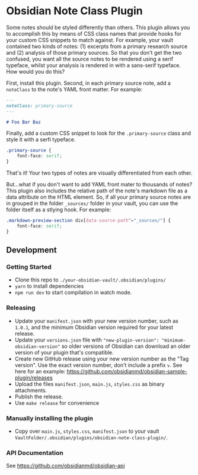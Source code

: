 # Obsidian Note Class Plugin

Some notes should be styled differently than others. This plugin allows you to accomplish this by means of CSS class names that provide hooks for your custom CSS snippets to match against. For example, your vault contained two kinds of notes: (1) excerpts from a primary research source and (2) analysis of those primary sources. So that you don't get the two confused, you want all the source notes to be rendered using a serif typeface, whilst your analysis is rendered in with a sans-serif typeface. How would you do this?

First, install this plugin. Second, in each primary source note, add a `noteClass` to the note's YAML front matter. For example:

```md
---
noteClass: primary-source
---

# Foo Bar Baz
```

Finally, add a custom CSS snippet to look for the `.primary-source` class and style it with a serfi typeface.

```css
.primary-source {
    font-face: serif;
}
```

That's it! Your two types of notes are visually differentiated from each other.

But…what if you don't want to add YAML front mater to thousands of notes? This plugin also includes the relative path of the note's markdown file as a data attribute on the HTML element. So, if all your primary source notes are in grouped in the folder `_sources/` folder in your vault, you can use the folder itself as a stlying hook. For example:

```css
.markdown-preview-section div[data-source-path^="_sources/"] {
    font-face: serif;
}
```

## Development

### Getting Started

-   Clone this repo to `./your-obsidian-vault/.obsidian/plugins/`
-   `yarn` to install dependencies
-   `npm run dev` to start compilation in watch mode.

### Releasing

-   Update your `manifest.json` with your new version number, such as `1.0.1`, and the minimum Obsidian version required for your latest release.
-   Update your `versions.json` file with `"new-plugin-version": "minimum-obsidian-version"` so older versions of Obsidian can download an older version of your plugin that's compatible.
-   Create new GitHub release using your new version number as the "Tag version". Use the exact version number, don't include a prefix `v`. See here for an example: https://github.com/obsidianmd/obsidian-sample-plugin/releases
-   Upload the files `manifest.json`, `main.js`, `styles.css` as binary attachments.
-   Publish the release.
-   Use `make release` for convenience

### Manually installing the plugin

-   Copy over `main.js`, `styles.css`, `manifest.json` to your vault `VaultFolder/.obsidian/plugins/obsidian-note-class-plugin/`.

### API Documentation

See https://github.com/obsidianmd/obsidian-api
